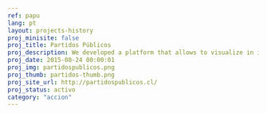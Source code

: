 ```yaml
---
ref: papu
lang: pt
layout: projects-history
proj_minisite: false
proj_title: Partidos Públicos
proj_description: We developed a platform that allows to visualize in innovative ways public information about political parties in a friendly, understandable way.
proj_date: 2015-08-24 00:00:01
proj_img: partidospublicos.png
proj_thumb: partidos-thumb.png
proj_site_url: http://partidospublicos.cl/
proj_status: activo
category: "accion"
---
```


